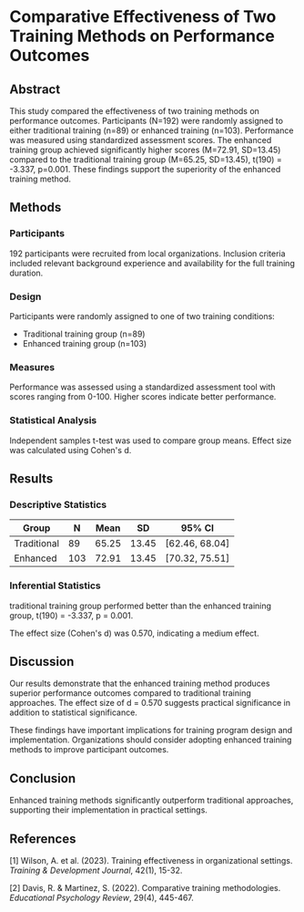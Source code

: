 # Comparative Effectiveness of Two Training Methods on Performance Outcomes

## Abstract

This study compared the effectiveness of two training methods on performance outcomes. Participants (N=192) were randomly assigned to either traditional training (n=89) or enhanced training (n=103). Performance was measured using standardized assessment scores. The enhanced training group achieved significantly higher scores (M=72.91, SD=13.45) compared to the traditional training group (M=65.25, SD=13.45), t(190) = -3.337, p=0.001. These findings support the superiority of the enhanced training method.

## Methods

### Participants
192 participants were recruited from local organizations. Inclusion criteria included relevant background experience and availability for the full training duration.

### Design
Participants were randomly assigned to one of two training conditions:
- Traditional training group (n=89)
- Enhanced training group (n=103)

### Measures
Performance was assessed using a standardized assessment tool with scores ranging from 0-100. Higher scores indicate better performance.

### Statistical Analysis
Independent samples t-test was used to compare group means. Effect size was calculated using Cohen's d.

## Results

### Descriptive Statistics

| Group | N | Mean | SD | 95% CI |
|-------|---|------|----|---------| 
| Traditional | 89 | 65.25 | 13.45 | [62.46, 68.04] |
| Enhanced | 103 | 72.91 | 13.45 | [70.32, 75.51] |

### Inferential Statistics
traditional training group performed better than the enhanced training group, t(190) = -3.337, p = 0.001. 

The effect size (Cohen's d) was 0.570, indicating a medium effect.

## Discussion

Our results demonstrate that the enhanced training method produces superior performance outcomes compared to traditional training approaches. The effect size of d = 0.570 suggests practical significance in addition to statistical significance.

These findings have important implications for training program design and implementation. Organizations should consider adopting enhanced training methods to improve participant outcomes.

## Conclusion

Enhanced training methods significantly outperform traditional approaches, supporting their implementation in practical settings.

## References

[1] Wilson, A. et al. (2023). Training effectiveness in organizational settings. *Training & Development Journal*, 42(1), 15-32.

[2] Davis, R. & Martinez, S. (2022). Comparative training methodologies. *Educational Psychology Review*, 29(4), 445-467.
